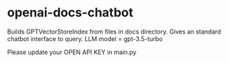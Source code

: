 # openai-docs-chatbot

Builds GPTVectorStoreIndex from files in docs directory. Gives an standard chatbot interface to query.
LLM model = gpt-3.5-turbo

Please update your OPEN API KEY in main.py
